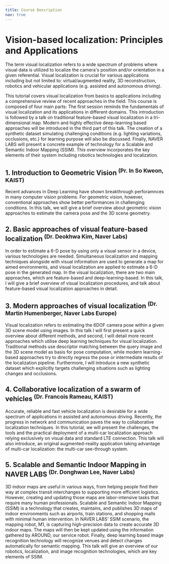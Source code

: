 ```yaml
---
title: Course Description
nav: true
---
```


# Vision-based localization: Principles and Applications 

The term visual localization refers to a wide spectrum of problems where visual data is utilized to localize the camera's position and/or orientation in a given referential. Visual localization is crucial for various applications including but not limited to: virtual/augmented reality, 3D reconstruction, robotics and vehicular applications (e.g. assisted and autonomous driving).

This tutorial covers visual localization from basics to applications including a comprehensive review of recent approaches in the field.
This course is composed of four main parts:
The first session reminds the fundamentals of visual localization and its applications in different domains.  This introduction is followed by a talk on traditional feature-based visual localization in a tri-dimensional map.
Modern and highly effective deep-learning based approaches will be introduced in the third part of this talk. The creation of a synthetic dataset simulating challenging conditions (e.g. lighting variations, occlusions, etc.) for learning purpose will also be discussed.
Finally, NAVER LABS will present a concrete example of technology for a Scalable and Semantic Indoor Mapping (SSIM). This overview incorporates the key elements of their system including robotics technologies and localization. 

## 1. Introduction to Geometric Vision <sup>(Pr. In So Kweon, KAIST)</sup>

Recent advances in Deep Learning have shown breakthrough perforamnces in many computer vision problems.
For geometric vision, however, conventional approaches show better performances in challenging conditions.
In this talk, we will give a brief overview about geometric vision approaches to estimate the camera pose and the 3D scene geometry.

## 2. Basic approaches of visual feature-based localization <sup>(Dr. Deokhwa Kim, Naver Labs)</sup>

In order to estimate a 6-D pose by using only a visual sensor in a device, various technologies are needed. Simultaneous localization and mapping techniques alongside with visual information are used to generate a map for aimed environments, and visual localization are applied to estimate a 6-D pose in the generated map. In the visual localization, there are two main approaches, which are feature-based and deep-learning-based. In this talk, I will give a brief overview of visual localization procedures, and talk about feature-based visual localization approaches in detail. 

## 3. Modern approaches of visual localization <sup>(Dr. Martin Humenberger, Naver Labs Europe)</sup>

Visual localization refers to estimating the 6DOF camera pose within a given 3D scene model using images. In this talk I will first present a quick overview about different methods, and second, I will detail more recent approaches which utilise deep learning techniques for visual localization. Traditional methods use descriptor matching between the query image and the 3D scene model as basis for pose computation, while modern learning-based approaches try to directly regress the pose or intermediate results of the localization pipeline. Furthermore, I will introduce a new synthetic dataset which explicitly targets challenging situations such as lighting changes and occlusions.

## 4. Collaborative localization of a swarm of vehicles <sup>(Dr. Francois Rameau, KAIST)</sup>

Accurate, reliable and fast vehicle localization is desirable for a wide spectrum of applications in assisted and autonomous driving. Recently, the progress in network and communication paves the way to collaborative localization techniques.
In this tutorial, we will present the challenges, the tools and the practical deployment of a multi-car localization approach relying exclusively on visual data and standard LTE connection.
This talk will also introduce, an original augmented-reality application taking advantage of multi-car localization: the multi-car see-through system.

## 5. Scalable and Semantic Indoor Mapping in NAVER LABS <sup>(Dr. Donghwan Lee, Naver Labs)</sup>

3D indoor maps are useful in various ways, from helping people find their way at complex transit interchanges to supporting more efficient logistics. However, creating and updating those maps are labor-intensive tasks that require many human professionals. Scalable and Semantic Indoor Mapping (SSIM) is a technology that creates, maintains, and publishes 3D maps of indoor environments such as airports, train stations, and shopping malls with minimal human intervention. In NAVER LABS’ SSIM scenario, the mapping robot, M1, is capturing high-precision data to create accurate 3D indoor maps. The maps will then be kept updated using the information gathered by AROUND, our service robot. Finally, deep learning based image recognition technology will recognize venues and detect changes automatically for semantic mapping. This talk will give an overview of our robotics, localization, and image recognition technologies, which are key elements of SSIM.
​ 
